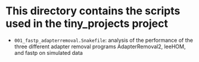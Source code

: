 # This directory contains the scripts used in the tiny_projects project

- `001_fastp_adapterremoval.Snakefile`: analysis of the performance of the three different adapter removal programs AdapterRemoval2, leeHOM, and fastp on simulated data
